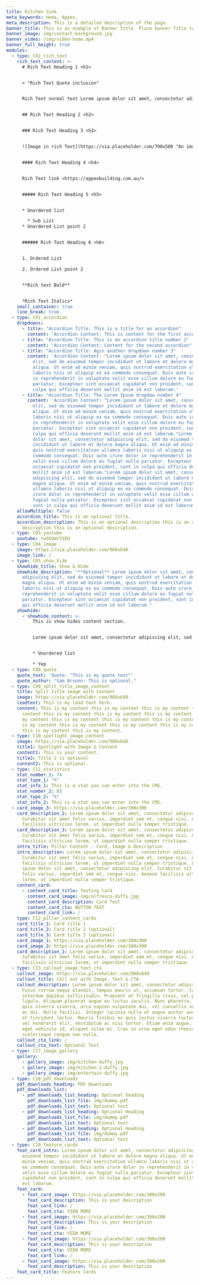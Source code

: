 ```yaml
---
title: Kitchen Sink
meta_keywords: Home, Appex.
meta_description: This is a detailed description of the page.
banner_title: This is an example of Banner Title. Place banner Title text here
banner_image: img/contact-background.jpg
banner_video: /img/video-home.mp4
banner_full_height: true
modules:
  - type: C02_rich_text
    rich_text_content: >-
      # Rich Text Heading 1 <h1>


      > "Rich Text Quote inclusion" 


      Rich Text normal text Lorem ipsum dolor sit amet, consectetur adipiscing elit, sed do eiusmod tempor incididunt ut labore et dolore magna aliqua. Ut enim ad minim veniam, quis nostrud exercitation ullamco laboris nisi ut aliquip ex ea commodo consequat. Duis aute irure dolor in reprehenderit in voluptate velit esse cillum dolore eu fugiat nulla pariatur. Excepteur sint occaecat cupidatat non proident, sunt in culpa qui officia deserunt mollit anim id est laborum.


      ## Rich Text Heading 2 <h2>


      ### Rich Text Heading 3 <h3>


      ![Image in rich Text](https://via.placeholder.com/700x500 "An image of a skyline ")


      #### Rich Text Heading 4 <h4>


      Rich Text link <https://appexbuilding.com.au/>


      ##### Rich Text Heading 5 <h5>


      * Unordered list

        * Sub List
      * Unordered List point 2


      ###### Rich Text Heading 6 <h6>


      1. Ordered List

      2. Ordered List point 2


      **Rich text Bold**


      *Rich Text Italics*
    small_container: true
    line_break: true
  - type: C01_accordion
    dropdowns:
      - title: "Accordion Title: This is a title for an accordion"
        content: "Accordion Content: This is content for the first accordion"
      - title: "Accordion Title: This is an accordion title number 2"
        content: "Accordion Content: Content for the second accordion"
      - title: "Accordion Title: Agin another dropdown number 3"
        content: 'Accordion Content: "Lorem ipsum dolor sit amet, consectetur adipiscing
          elit, sed do eiusmod tempor incididunt ut labore et dolore magna
          aliqua. Ut enim ad minim veniam, quis nostrud exercitation ullamco
          laboris nisi ut aliquip ex ea commodo consequat. Duis aute irure dolor
          in reprehenderit in voluptate velit esse cillum dolore eu fugiat nulla
          pariatur. Excepteur sint occaecat cupidatat non proident, sunt in
          culpa qui officia deserunt mollit anim id est laborum.'
      - title: "Accordion Title: The Lorem Ipsum dropdow number 4"
        content: 'Accordion Content: "Lorem ipsum dolor sit amet, consectetur adipiscing
          elit, sed do eiusmod tempor incididunt ut labore et dolore magna
          aliqua. Ut enim ad minim veniam, quis nostrud exercitation ullamco
          laboris nisi ut aliquip ex ea commodo consequat. Duis aute irure dolor
          in reprehenderit in voluptate velit esse cillum dolore eu fugiat nulla
          pariatur. Excepteur sint occaecat cupidatat non proident, sunt in
          culpa qui officia deserunt mollit anim id est laborum."Lorem ipsum
          dolor sit amet, consectetur adipiscing elit, sed do eiusmod tempor
          incididunt ut labore et dolore magna aliqua. Ut enim ad minim veniam,
          quis nostrud exercitation ullamco laboris nisi ut aliquip ex ea
          commodo consequat. Duis aute irure dolor in reprehenderit in voluptate
          velit esse cillum dolore eu fugiat nulla pariatur. Excepteur sint
          occaecat cupidatat non proident, sunt in culpa qui officia deserunt
          mollit anim id est laborum."Lorem ipsum dolor sit amet, consectetur
          adipiscing elit, sed do eiusmod tempor incididunt ut labore et dolore
          magna aliqua. Ut enim ad minim veniam, quis nostrud exercitation
          ullamco laboris nisi ut aliquip ex ea commodo consequat. Duis aute
          irure dolor in reprehenderit in voluptate velit esse cillum dolore eu
          fugiat nulla pariatur. Excepteur sint occaecat cupidatat non proident,
          sunt in culpa qui officia deserunt mollit anim id est laborum.'
    allowMultiple: false
    accordion_title: This is an optional title.
    accordion_description: This is an optional description this is an optional
      description this is an optional description.
  - type: C03_youtube
    youtube: rwSGQmY31EQ
  - type: C04_image
    image: https://via.placeholder.com/960x640
    image_link: /
  - type: C05_show_hide
    showhide_title: Show & Hide
    showhide_description: "**Optional** Lorem ipsum dolor sit amet, consectetur
      adipiscing elit, sed do eiusmod tempor incididunt ut labore et dolore
      magna aliqua. Ut enim ad minim veniam, quis nostrud exercitation ullamco
      laboris nisi ut aliquip ex ea commodo consequat. Duis aute irure dolor in
      reprehenderit in voluptate velit esse cillum dolore eu fugiat nulla
      pariatur. Excepteur sint occaecat cupidatat non proident, sunt in culpa
      qui officia deserunt mollit anim id est laborum."
    showhide:
      - showhide_content: >-
          This is show hides content section.


          Lorem ipsum dolor sit amet, consectetur adipiscing elit, sed do eiusmod tempor incididunt ut labore et dolore magna aliqua. Ut enim ad minim veniam, quis nostrud exercitation ullamco laboris nisi ut aliquip ex ea commodo consequat. Duis aute irure dolor in reprehenderit in voluptate velit esse cillum dolore eu fugiat nulla pariatur. Excepteur sint occaecat cupidatat non proident, sunt in culpa qui officia deserunt mollit anim id est laborum.


          * Unordered list

          * Yep
  - type: C08_quote
    quote_text: 'Quote: "This is my quote text"'
    quote_author: "Sam Brunno: This is optional."
  - type: C09_split_title_image_content
    title: Split title image with Content
    image: https://via.placeholder.com/960x640
    leadtext: This is my lead text here.
    content: This is my content this is my content this is my content this is my
      content this is my content this is my content this is my content this is
      my content this is my content this is my content this is my content this
      is my content this is my content this is my content this is my content
      this is my content this is my content.
  - type: C10_spotlight_image_content
    image: https://via.placeholder.com/960x640
    title1: Spotlight with Image & Content
    content1: This is your content.
    title2: Title 2 is optional
    content2: This is optional.
  - type: C11_statistics
    stat_number_1: 74
    stat_type_1: "%"
    stat_info_1: This is a stat you can enter into the CMS.
    stat_number_2: 83
    stat_type_2: "%"
    stat_info_2: This is a stat you can enter into the CMS.
  - card_image_3: https://via.placeholder.com/300x300
    card_description_2: Lorem ipsum dolor sit amet, consectetur adipiscing elit.
      Curabitur sit amet felis varius, imperdiet sem et, congue nisi. Aenean
      facilisis ultricies lorem, ut imperdiet nulla semper tristique.
    card_description_3: Lorem ipsum dolor sit amet, consectetur adipiscing elit.
      Curabitur sit amet felis varius, imperdiet sem et, congue nisi. Aenean
      facilisis ultricies lorem, ut imperdiet nulla semper tristique.
    intro_title: Pillar Content - Card, Image & Description
    intro_description: Lorem ipsum dolor sit amet, consectetur adipiscing elit.
      Curabitur sit amet felis varius, imperdiet sem et, congue nisi. Aenean
      facilisis ultricies lorem, ut imperdiet nulla semper tristique. Lorem
      ipsum dolor sit amet, consectetur adipiscing elit. Curabitur sit amet
      felis varius, imperdiet sem et, congue nisi. Aenean facilisis ultricies
      lorem, ut imperdiet nulla semper tristique.
    content_card:
      - content_card_title: Testing Card
        content_card_image: img/alfresco-duffy.jpg
        content_card_description: Card Test
        content_card_cta: BUTTON TEXT
        content_card_link: /
    type: C12_pillar_content_cards
    card_title_1: Card title 1
    card_title_2: Card title 2 (optional)
    card_title_3: Card title 3 (optional)
    card_image_1: https://via.placeholder.com/300x300
    card_image_2: https://via.placeholder.com/300x300
    card_description_1: Lorem ipsum dolor sit amet, consectetur adipiscing elit.
      Curabitur sit amet felis varius, imperdiet sem et, congue nisi. Aenean
      facilisis ultricies lorem, ut imperdiet nulla semper tristique.
  - type: C13_callout_image_text_cta
    callout_image: https://via.placeholder.com/960x640
    callout_title: Call out with Image, Text & CTA
    callout_description: Lorem ipsum dolor sit amet, consectetur adipiscing elit.
      Fusce rutrum neque blandit, tempus mauris ut, accumsan tortor. Curabitur
      interdum dapibus sollicitudin. Praesent at fringilla risus, vel pharetra
      ligula. Aliquam placerat augue eu luctus iaculis. Nunc pharetra, libero
      quis viverra viverra, arcu sapien vulputate dui, vel convallis velit purus
      ac dui. Nulla facilisi. Integer lacinia nulla at augue auctor auctor. Cras
      et tincidunt lectus. Mauris finibus ex quis lectus viverra luctus. Fusce
      vel hendrerit elit. Vestibulum ac nisi tortor. Etiam enim augue, porttitor
      eget vehicula id, aliquet vitae mi. Cras in urna eget odio rhoncus
      scelerisque congue non nulla.
    callout_cta_link: /
    callout_cta_text: Optional Text
  - type: C17_image_gallery
    gallery:
      - gallery_image: img/kitchen-duffy.jpg
      - gallery_image: img/kitchen-2-duffy.jpg
      - gallery_image: img/entertain-duffy.jpg
  - type: C18_pdf_downloads
    pdf_downloads_heading: PDF Downloads
    pdf_downloads_list:
      - pdf_downloads_list_heading: Optional heading
        pdf_downloads_list_file: img/dummy.pdf
        pdf_downloads_list_text: Optional text
      - pdf_downloads_list_heading: Optional Heading
        pdf_downloads_list_file: img/dummy.pdf
        pdf_downloads_list_text: Optional text
      - pdf_downloads_list_heading: Optional Heading
        pdf_downloads_list_file: img/dummy.pdf
        pdf_downloads_list_text: Optional text
  - type: C19_feature_cards
    feat_card_intro: Lorem ipsum dolor sit amet, consectetur adipiscing elit, sed do
      eiusmod tempor incididunt ut labore et dolore magna aliqua. Ut enim ad
      minim veniam, quis nostrud exercitation ullamco laboris nisi ut aliquip ex
      ea commodo consequat. Duis aute irure dolor in reprehenderit in voluptate
      velit esse cillum dolore eu fugiat nulla pariatur. Excepteur sint occaecat
      cupidatat non proident, sunt in culpa qui officia deserunt mollit anim id
      est laborum.
    feat_card:
      - feat_card_image: https://via.placeholder.com/300x200
        feat_card_description: This is your description
        feat_card_link: /
        feat_card_cta: VIEW MORE
      - feat_card_image: https://via.placeholder.com/300x200
        feat_card_description: This is your description
        feat_card_link: /
        feat_card_cta: VIEW MORE
      - feat_card_image: https://via.placeholder.com/300x200
        feat_card_description: This is your description
        feat_card_cta: VIEW MORE
        feat_card_link: /
      - feat_card_image: https://via.placeholder.com/300x200
        feat_card_description: This is your description
    feat_card_title: Feature Cards
---
```

